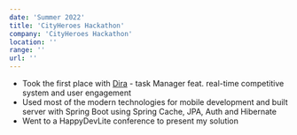 ```yaml
---
date: 'Summer 2022'
title: 'CityHeroes Hackathon'
company: 'CityHeroes Hackathon'
location: ''
range: ''
url: ''
---
```


- Took the first place with [Dira](https://github.com/AlbatovK/Dira) - task Manager feat. real-time competitive system and user engagement
- Used most of the modern technologies for mobile development and built server with Spring Boot using Spring Cache, JPA, Auth and Hibernate
- Went to a HappyDevLite conference to present my solution
